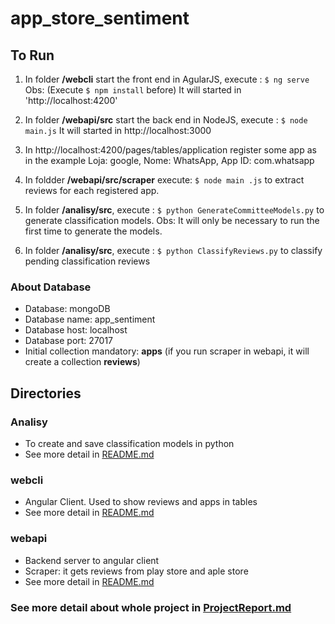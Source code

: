 # app_store_sentiment

## To Run

1. In folder **/webcli** start the front end in AgularJS, execute :
    ```$ ng serve```
Obs: (Execute ```$ npm install``` before) 
It will started in 'http://localhost:4200'

2. In folder **/webapi/src** start the back end in NodeJS, execute :
```$ node main.js``` 
It will started in http://localhost:3000

3. In http://localhost:4200/pages/tables/application register some app as in the example
Loja: google, Nome: WhatsApp, App ID: com.whatsapp

4. In foldder  **/webapi/src/scraper** execute: 
```$ node main .js```
to extract reviews for each registered app.

5. In folder **/analisy/src**, execute : 
```$ python GenerateCommitteeModels.py``` 
to generate classification models.
Obs: It will only be necessary to run the first time to generate the models.

6. In folder **/analisy/src**, execute : 
```$ python ClassifyReviews.py``` 
to classify pending classification reviews

### About Database

- Database: mongoDB
- Database name: app_sentiment
- Database host: localhost
- Database port: 27017
- Initial collection mandatory: **apps** (if you run scraper in webapi, it will create a collection **reviews**)


## Directories

### Analisy

- To create and save classification models in python
- See more detail in [README.md](https://github.com/MarcosMendes9389/app_store_sentiment/blob/master/analisy/README.md)

### webcli

- Angular Client. Used to show reviews and apps in tables
- See more detail in [README.md](https://github.com/MarcosMendes9389/app_store_sentiment/blob/master/webcli/README.md)

### webapi

- Backend server to angular client
- Scraper: it gets reviews from play store and aple store 
- See more detail in [README.md](https://github.com/MarcosMendes9389/app_store_sentiment/blob/master/webapi/README.md)


### See more detail about whole project in [ProjectReport.md](https://github.com/MarcosMendes9389/app_store_sentiment/blob/master/ProjectReport/ProjectReport.md)